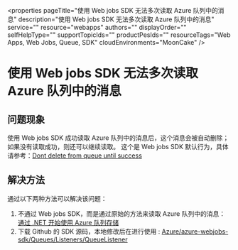 <properties
	pageTitle="使用 Web jobs SDK 无法多次读取 Azure 队列中的消息"
	description="使用 Web jobs SDK 无法多次读取 Azure 队列中的消息"
	service=""
	resource="webapps"
	authors=""
	displayOrder=""
	selfHelpType=""
    supportTopicIds=""
    productPesIds=""
    resourceTags="Web Apps, Web Jobs, Queue, SDK"​
    cloudEnvironments="MoonCake" />
<tags
	ms.service="app-service-web-aog"
	ms.date=""
	wacn.date="1/20/2017" />
# 使用 Web jobs SDK 无法多次读取 Azure 队列中的消息

## **问题现象**

使用 Web jobs SDK 成功读取 Azure 队列中的消息后，这个消息会被自动删除；如果没有读取成功，则还可以继续读取。
这个是 Web jobs SDK 默认行为，具体请参考：[Dont delete from queue until success](https://github.com/Azure/azure-webjobs-sdk/issues/519) 

## **解决方法**

通过以下两种方法可以解决该问题：

1.	不通过 Web jobs SDK，而是通过原始的方法来读取 Azure 队列中的消息：[通过 .NET 开始使用 Azure 队列存储](/documentation/articles/storage-dotnet-how-to-use-queues/) 
2.	下载 Github 的 SDK 源码，本地修改后在进行使用 : [Azure/azure-webjobs-sdk/Queues/Listeners/QueueListener ](https://github.com/Azure/azure-webjobs-sdk/blob/master/src/Microsoft.Azure.WebJobs.Host/Queues/Listeners/QueueListener.cs#L247)